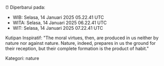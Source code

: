 ⏰ Diperbarui pada:
- WIB: Selasa, 14 Januari 2025 05.22.41 UTC
- WITA: Selasa, 14 Januari 2025 06.22.41 UTC
- WIT: Selasa, 14 Januari 2025 07.22.41 UTC

Kutipan Inspiratif:
"The moral virtues, then, are produced in us neither by nature nor against nature. Nature, indeed, prepares in us the ground for their reception, but their complete formation is the product of habit."


Kategori: nature

